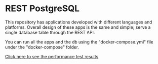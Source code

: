 REST PostgreSQL
=================

This repository has applications developed with different languages and platforms. Overall design of these apps is the same and simple; serve a single database table through the REST API.


You can run all the apps and the db using the "docker-compose.yml" file under the "docker-compose" folder.


[Click here to see the performance test results](docker-compose)

